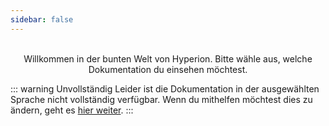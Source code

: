 ```yaml
---
sidebar: false
---
```


<p style="text-align:center">
  <HyperionLogo /><br>
  Willkommen in der bunten Welt von Hyperion. Bitte wähle aus, welche Dokumentation du einsehen möchtest.
</p>

<div class="flex flex-center no-decoration">
  <MainSection title="Benutzer" text="Installation, Konfiguration und erweiterte Informationen" to="user" icon="user" />
  <MainSection title="Effekte" text="Lerne wie man Effekte entwickelt" to="effects" icon="effects"/>
  <MainSection title="JSON API" text="Lerne wie du mit der API interagieren kannst" to="json" icon="json"/>
</div>

::: warning Unvollständig
Leider ist die Dokumentation in der ausgewählten Sprache nicht vollständig verfügbar. Wenn du mithelfen möchtest dies zu ändern, geht es [hier weiter](https://github.com/hyperion-project/hyperion.docs).
:::
